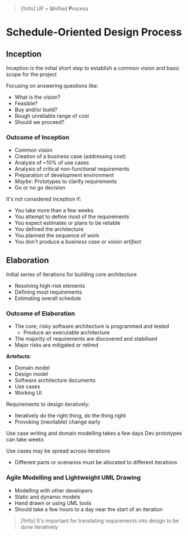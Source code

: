 >[!Info]
>UP = **U**nified **P**rocess

# Schedule-Oriented Design Process

## Inception
Inception is the initial short step to establish a common vision and basic scope for the project

Focusing on answering questions like:
- What is the vision?
- Feasible?
- Buy and/or build?
- Rough unreliable range of cost
- Should we proceed?

### Outcome of Inception
- Common vision
- Creation of a business case (addressing cost)
- Analysis of ~10% of use cases
- Analysis of critical non-functional requirements
- Preparation of development environment
- *Maybe*: Prototypes to clarify requirements
- Go or no go decision

It's not considered inception if:
- You take more than a few weeks
- You attempt to define most of the requirements
- You expect estimates or plans to be reliable
- You defined the architecture
- You planned the sequence of work
- You don't produce a *business case* or *vision artifact*


## Elaboration
Initial series of iterations for building core architecture
- Resolving high-risk elements
- Defining most requirements
- Estimating overall schedule


### Outcome of Elaboration
- The core, risky software architecture is programmed and tested
	- Produce an executable architecture
- The majority of requirements are discovered and stabilised
- Major risks are mitigated or retired

**Artefacts**:
- Domain model
- Design model
- Software architecture documents
- Use cases
- Working UI

Requirements to design iteratively:
- Iteratively do the right thing, do the thing right
- Provoking (inevitable) change early

Use case writing and domain modelling takes a few days
Dev prototypes can take weeks

Use cases may be spread across iterations
- Different parts or scenarios must be allocated to different iterations

### Agile Modelling and Lightweight UML Drawing
- Modelling with other developers
- Static and dynamic models
- Hand drawn or using UML tools
- Should take a few hours to a day near the start of an iteration


>[!Info]
>It's important for translating requirements into design to be done iteratively


